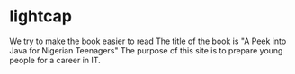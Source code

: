 # lightcap
We try to make the book easier to read
The title of the book is "A Peek into Java for Nigerian Teenagers"
The purpose of this site is to prepare young people for a career in IT.
